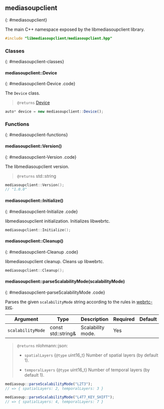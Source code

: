 ## mediasoupclient
{: #mediasoupclient}

<section markdown="1">

The main C++ namespace exposed by the libmediasoupclient library.

```c++
#include "libmediasoupclient/mediasoupclient.hpp"
```

</section>


### Classes
{: #mediasoupclient-classes}

<section markdown="1">

#### mediasoupclient::Device
{: #mediasoupclient-Device .code}

The `Device` class.

> `@returns` [Device](#Device)

```javascript
auto* device = new mediasoupclient::Device();
```

</section>


### Functions
{: #mediasoupclient-functions}

<section markdown="1">

#### mediasoupclient::Version()
{: #mediasoupclient-Version .code}

The libmediasoupclient version.

> `@returns` std::string

```c++
mediasoupclient::Version();
// "1.0.0"
```

#### mediasoupclient::Initialize()
{: #mediasoupclient-Initialize .code}

libmediasoupclient initialization. Initializes libwebrtc.

```c++
mediasoupclient::Initialize();
```

#### mediasoupclient::Cleanup()
{: #mediasoupclient-Cleanup .code}

libmediasoupclient cleanup. Cleans up libwebrtc.

```c++
mediasoupclient::Cleanup();
```

#### mediasoupclient::parseScalabilityMode(scalabilityMode)
{: #mediasoupclient-parseScalabilityMode .code}

Parses the given `scalabilityMode` string according to the rules in [webrtc-svc](https://w3c.github.io/webrtc-svc/).

<div markdown="1" class="table-wrapper L3">

Argument   | Type    | Description | Required | Default 
---------- | ------- | ----------- | -------- | ----------
`scalabilityMode` | const std::string& | Scalability mode. | Yes |

</div>

> `@returns` nlohmann::json:
> 
> * `spatialLayers` {`@type` uint16_t} Number of spatial layers (by default 1).
>
> * `temporalLayers` {`@type` uint16_t} Number of temporal layers (by default 1).

```javascript
mediasoup::parseScalabilityMode("L2T3");
// => { spatialLayers: 2, temporalLayers: 3 }

mediasoup::parseScalabilityMode("L4T7_KEY_SHIFT");
// => { spatialLayers: 4, temporalLayers: 7 }
```

</section>
